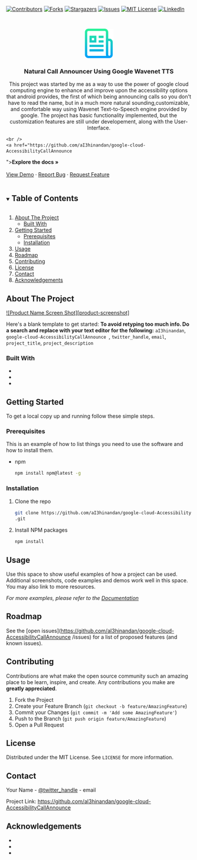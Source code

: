 <!--
*** Thanks for checking out the Best-README-Template. If you have a suggestion
*** that would make this better, please fork the repo and create a pull request
*** or simply open an issue with the tag "enhancement".
*** Thanks again! Now go create something AMAZING! :D
***
***
***
*** To avoid retyping too much info. Do a search and replace for the following:
*** aI3hinandan, google-cloud-AccessibilityCallAnnounce
, twitter_handle, email, project_title, project_description
-->



<!-- PROJECT SHIELDS -->
<!--
*** I'm using markdown "reference style" links for readability.
*** Reference links are enclosed in brackets [ ] instead of parentheses ( ).
*** See the bottom of this document for the declaration of the reference variables
*** for contributors-url, forks-url, etc. This is an optional, concise syntax you may use.
*** https://www.markdownguide.org/basic-syntax/#reference-style-links
-->
[![Contributors][contributors-shield]][contributors-url]
[![Forks][forks-shield]][forks-url]
[![Stargazers][stars-shield]][stars-url]
[![Issues][issues-shield]][issues-url]
[![MIT License][license-shield]][license-url]
[![LinkedIn][linkedin-shield]][linkedin-url]



<!-- PROJECT LOGO -->
<br />
<p align="center">
  <a href="https://github.com/aI3hinandan/google-cloud-AccessibilityCallAnnounce
">
    <img src="images/logo.png" alt="Logo" width="80" height="80">
  </a>

  <h3 align="center">Natural Call Announcer Using Google Wavenet TTS</h3>

  <p align="center">
  This project was started by me as a way to use the power of google cloud computing engine to enhance and improve upon the accessibility options that android provides, the first of which being announcing calls so you don't have to read the name, but in a much more natural sounding,customizable, and comfortable way using Wavenet Text-to-Speech engine provided by google.
 The project has basic functionality implemented, but the customization features are still under developement, along with the User-Interface.
  
    <br />
    <a href="https://github.com/aI3hinandan/google-cloud-AccessibilityCallAnnounce
"><strong>Explore the docs »</strong></a>
    <br />
    <br />
    <a href="https://github.com/aI3hinandan/google-cloud-AccessibilityCallAnnounce
">View Demo</a>
    ·
    <a href="https://github.com/aI3hinandan/google-cloud-AccessibilityCallAnnounce
/issues">Report Bug</a>
    ·
    <a href="https://github.com/aI3hinandan/google-cloud-AccessibilityCallAnnounce
/issues">Request Feature</a>
  </p>
</p>



<!-- TABLE OF CONTENTS -->
<details open="open">
  <summary><h2 style="display: inline-block">Table of Contents</h2></summary>
  <ol>
    <li>
      <a href="#about-the-project">About The Project</a>
      <ul>
        <li><a href="#built-with">Built With</a></li>
      </ul>
    </li>
    <li>
      <a href="#getting-started">Getting Started</a>
      <ul>
        <li><a href="#prerequisites">Prerequisites</a></li>
        <li><a href="#installation">Installation</a></li>
      </ul>
    </li>
    <li><a href="#usage">Usage</a></li>
    <li><a href="#roadmap">Roadmap</a></li>
    <li><a href="#contributing">Contributing</a></li>
    <li><a href="#license">License</a></li>
    <li><a href="#contact">Contact</a></li>
    <li><a href="#acknowledgements">Acknowledgements</a></li>
  </ol>
</details>



<!-- ABOUT THE PROJECT -->
## About The Project

[![Product Name Screen Shot][product-screenshot]](https://example.com)

Here's a blank template to get started:
**To avoid retyping too much info. Do a search and replace with your text editor for the following:**
`aI3hinandan`, `google-cloud-AccessibilityCallAnnounce
`, `twitter_handle`, `email`, `project_title`, `project_description`


### Built With

* []()
* []()
* []()



<!-- GETTING STARTED -->
## Getting Started

To get a local copy up and running follow these simple steps.

### Prerequisites

This is an example of how to list things you need to use the software and how to install them.
* npm
  ```sh
  npm install npm@latest -g
  ```

### Installation

1. Clone the repo
   ```sh
   git clone https://github.com/aI3hinandan/google-cloud-AccessibilityCallAnnounce
   .git
   ```
2. Install NPM packages
   ```sh
   npm install
   ```



<!-- USAGE EXAMPLES -->
## Usage

Use this space to show useful examples of how a project can be used. Additional screenshots, code examples and demos work well in this space. You may also link to more resources.

_For more examples, please refer to the [Documentation](https://example.com)_



<!-- ROADMAP -->
## Roadmap

See the [open issues](https://github.com/aI3hinandan/google-cloud-AccessibilityCallAnnounce
/issues) for a list of proposed features (and known issues).



<!-- CONTRIBUTING -->
## Contributing

Contributions are what make the open source community such an amazing place to be learn, inspire, and create. Any contributions you make are **greatly appreciated**.

1. Fork the Project
2. Create your Feature Branch (`git checkout -b feature/AmazingFeature`)
3. Commit your Changes (`git commit -m 'Add some AmazingFeature'`)
4. Push to the Branch (`git push origin feature/AmazingFeature`)
5. Open a Pull Request



<!-- LICENSE -->
## License

Distributed under the MIT License. See `LICENSE` for more information.



<!-- CONTACT -->
## Contact

Your Name - [@twitter_handle](https://twitter.com/twitter_handle) - email

Project Link: [https://github.com/aI3hinandan/google-cloud-AccessibilityCallAnnounce
](https://github.com/aI3hinandan/google-cloud-AccessibilityCallAnnounce
)



<!-- ACKNOWLEDGEMENTS -->
## Acknowledgements

* []()
* []()
* []()





<!-- MARKDOWN LINKS & IMAGES -->
<!-- https://www.markdownguide.org/basic-syntax/#reference-style-links -->
[contributors-shield]: https://img.shields.io/github/contributors/aI3hinandan/repo.svg?style=for-the-badge
[contributors-url]: https://github.com/aI3hinandan/repo/graphs/contributors
[forks-shield]: https://img.shields.io/github/forks/aI3hinandan/repo.svg?style=for-the-badge
[forks-url]: https://github.com/aI3hinandan/repo/network/members
[stars-shield]: https://img.shields.io/github/stars/aI3hinandan/repo.svg?style=for-the-badge
[stars-url]: https://github.com/aI3hinandan/repo/stargazers
[issues-shield]: https://img.shields.io/github/issues/aI3hinandan/repo.svg?style=for-the-badge
[issues-url]: https://github.com/aI3hinandan/repo/issues
[license-shield]: https://img.shields.io/github/license/aI3hinandan/repo.svg?style=for-the-badge
[license-url]: https://github.com/aI3hinandan/repo/blob/master/LICENSE.txt
[linkedin-shield]: https://img.shields.io/badge/-LinkedIn-black.svg?style=for-the-badge&logo=linkedin&colorB=555
[linkedin-url]: https://linkedin.com/in/aI3hinandan
